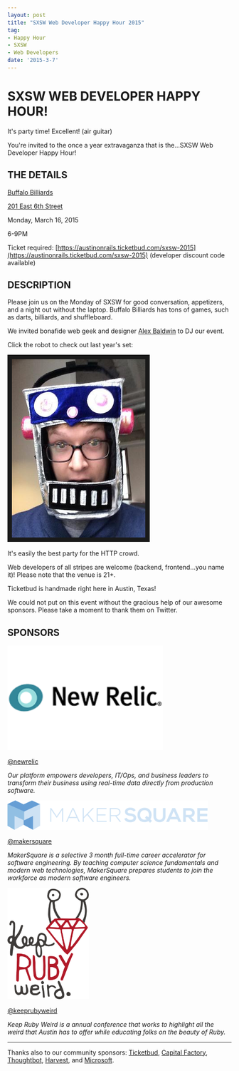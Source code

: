 ```yaml
---
layout: post
title: "SXSW Web Developer Happy Hour 2015"
tag:
- Happy Hour
- SXSW
- Web Developers
date: '2015-3-7'
---
```


# SXSW WEB DEVELOPER HAPPY HOUR!

It's party time! Excellent! (air guitar)

You're invited to the once a year extravaganza that is the...SXSW Web Developer Happy Hour!

## THE DETAILS

[Buffalo Billiards](http://buffalobilliardsaustin.com/)

[201 East 6th Street](https://www.google.com/maps/place/Buffalo+Billiards/@30.267462,-97.741223,17z/data=!4m6!1m3!3m2!1s0x8644b5a77f2bb92b:0xcd55080a3c977b11!2sBuffalo+Billiards!3m1!1s0x8644b5a77f2bb92b:0xcd55080a3c977b11)

Monday, March 16, 2015

6-9PM

Ticket required: [https://austinonrails.ticketbud.com/sxsw-2015](https://austinonrails.ticketbud.com/sxsw-2015) (developer discount code available)

## DESCRIPTION

Please join us on the Monday of SXSW for good conversation, appetizers, and a night out without the laptop.  Buffalo Billiards has tons of games, such as darts, billiards, and shuffleboard. 

We invited bonafide web geek and designer [Alex Baldwin](http://alexbaldwin.com) to DJ our event. 

Click the robot to check out last year's set:

<a href="https://w.soundcloud.com/player/?url=https%3A//api.soundcloud.com/tracks/139618238&amp;auto_play=false&amp;hide_related=false&amp;show_comments=true&amp;show_user=true&amp;show_reposts=false&amp;visual=true" target="_blank"><img src="/files/alex-robot-300.jpg" 
alt="alex baldwin dj set" border="10" /></a>

It's easily the best party for the HTTP crowd.  

Web developers of all stripes are welcome (backend, frontend...you name it)!  Please note that the venue is 21+.

Ticketbud is handmade right here in Austin, Texas!

We could not put on this event without the gracious help of our awesome sponsors. Please take a moment to thank them on Twitter.

## SPONSORS 
<a href="http://newrelic.com/"><img src="/files/newrelic.png" width="350" /></a>

[@newrelic](https://twitter.com/newrelic)

_Our platform empowers developers, IT/Ops, and business leaders to transform their business using real-time data directly from production software._

<a href="http://makersquare.com"><img src="/files/makersquare.png" width="450" /></a>

[@makersquare](https://twitter.com/makersquare)

_MakerSquare is a selective 3 month full-time career accelerator for software engineering. By teaching computer science fundamentals and modern web technologies, MakerSquare prepares students to join the workforce as modern software engineers._

<a href="http://keeprubyweird.com"><img src="/files/ruby_weird.png" height="250"/></a>

[@keeprubyweird](https://twitter.com/keeprubyweird)

_Keep Ruby Weird is a annual conference that works to highlight all the weird that Austin has to offer while educating folks on the beauty of Ruby._

---

Thanks also to our community sponsors: [Ticketbud](http://ticketbud.com), [Capital Factory](http://capitalfactory.com), [Thoughtbot](http://thoughtbot.com), [Harvest](http://getharvest.com), and [Microsoft](http://microsoft.com/startups).
